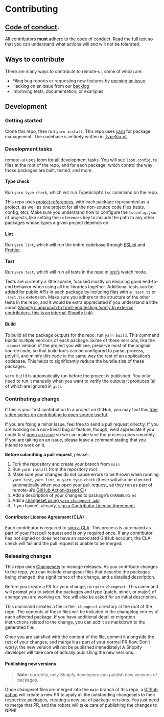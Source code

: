 # Contributing

## [Code of conduct](./CODE_OF_CONDUCT.md).

All contributors **must** adhere to the code of conduct. Read the [full text](./CODE_OF_CONDUCT.md) so that you can understand what actions will and will not be tolerated.

## Ways to contribute

There are many ways to contribute to remote-ui, some of which are:

- Filing bug reports or requesting new features by [opening an issue](https://github.com/Shopify/remote-ui/issues/new)
- Hacking on an issue from our [backlog](https://github.com/Shopify/remote-ui/issues)
- Improving tests, documentation, or examples

## Development

### Getting started

Clone this repo, then run `yarn install`. This repo uses [yarn](https://yarnpkg.com) for package management. The codebase is entirely written in [TypeScript](https://www.typescriptlang.org).

### Development tasks

remote-ui uses [loom](https://www.npmjs.com/package/@shopify/loom-cli) for all development tasks. You will see `loom.config.ts` files at the root of the repo, and for each package, which control the way those packages are built, tested, and more.

#### Type check

Run `yarn type-check`, which will run TypeScript’s `tsc` command on the repo.

This repo uses [project references](https://www.typescriptlang.org/docs/handbook/project-references.html), with each package represented as a project, as well as one project for all the non-source code files (tests, config, etc). Make sure you understand how to configure the `tsconfig.json` of projects, like setting the `references` key to include the path to any other packages whose types a given project depends on.

#### Lint

Run `yarn lint`, which will run the entire codebase through [ESLint](https://eslint.org) and [Prettier](https://prettier.io).

#### Test

Run `yarn test`, which will run all tests in the repo in [jest’s](https://jestjs.io) watch mode.

Tests are currently a little sparse, focused mostly on ensuring good end-to-end behavior when using all the libraries together. Additional tests can be added for public APIs in each package by including files with a `.test.ts` or `.test.tsx` extension. Make sure you adhere to the structure of the other tests in the repo, and it would be extra appreciated if you understand a little about [Shopify’s approach to front-end testing (sorry to external contributors, this is an internal Shopify link)](https://github.com/Shopify/web-foundations/blob/main/handbook/Best%20Practices/Testing.md).

#### Build

To build all the package outputs for the repo, run `yarn build`. This command builds multiple versions of each package. Some of these versions, like the `.esnext` version of the project you will see, preserve most of the original source code, so that build tools can be configured to parse, process, polyfill, and minify this code in the same way the rest of an application’s codebase. This helps to significantly reduce the bundle size of these packages.

`yarn build` is automatically run before the project is published. You only need to run it manually when you want to verify the outputs it produces (all of which are ignored in `git`).

### Contributing a change

If this is your first contribution to a project on GitHub, you may find this [free video series on contributing to open source useful](https://egghead.io/series/how-to-contribute-to-an-open-source-project-on-github).

If you are fixing a minor issue, feel free to send a pull request directly. If you are working on a non-trivial bug or feature, though, we’d appreciate if you could first [open an issue](https://github.com/Shopify/remote-ui/issues) so we can make sure the process goes smoothly. If you are taking on an issue, please leave a comment stating that you intend to work on it.

**Before submitting a pull request**, please:

1. Fork the repository and create your branch from `main`
1. Run `yarn install` from the repository root
1. Make sure your changes do not cause errors to be thrown when running `yarn test`, `yarn lint`, or `yarn type-check` (these will also be checked automatically when you open your pull request, as they run as part of remote-ui’s [GitHub Action-based CI](./.github/workflows/ci.yml))
1. Add a description of your changes to package’s `CHANGELOG.md`
1. Add a [changeset using `yarn changeset add`](#releasing-changes)
1. If you haven’t already, [sign a Contributor License Agreement](https://cla.shopify.com/)

#### Contributor License Agreement (CLA)

Each contributor is required to [sign a CLA](https://cla.shopify.com/). This process is automated as part of your first pull request and is only required once. If any contributor has not signed or does not have an associated GitHub account, the CLA check will fail and the pull request is unable to be merged.

### Releasing changes

This repo uses [Changesets](https://github.com/changesets/changesets) to manage releases. As you contribute changes to the repo, you can include changeset files that describe the packages being changed, the significance of the change, and a detailed description.

Before you create a PR for your change, run `yarn changeset`. This command will prompt you to select the packages and type (patch, minor, or major) of change you are working on. You will also be asked for an initial description.

This command creates a file in the `.changeset` directory at the root of the repo. The contents of these files will be included in the changelog entries of each affected package. If you have additional detail or migration instructions related to the change, you can add it as markdown to the generated file.

Once you are satisfied with the content of the file, commit it alongside the rest of your changes, and merge it as part of your normal PR flow. Don’t worry, the new version will not be published immediately! A Shopify developer will take care of actually publishing the new versions.

#### Publishing new versions

> **Note:** currently, only Shopify developers can publish new versions of packages.

Once changeset files are merged into the `main` branch of this repo, a [Github action](./.github/workflows/changesets.yml) will create a new PR to apply all the outstanding changesets to their respective packages, creating a new set of package versions. You just need to merge that PR, and the robots will take care of publishing the changes to NPM!
